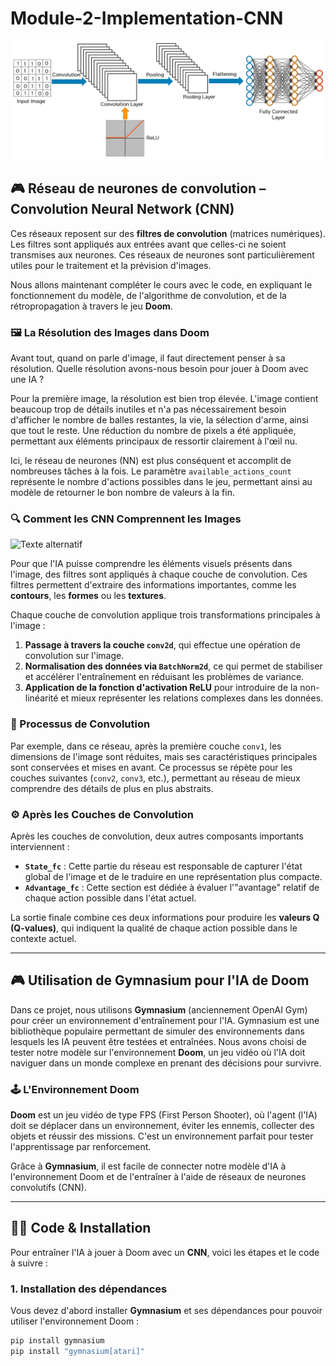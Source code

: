 # Module-2-Implementation-CNN

<img src="fully_connected_layer1.png" alt="Texte alternatif" />

## 🎮 Réseau de neurones de convolution – Convolution Neural Network (CNN)

Ces réseaux reposent sur des **filtres de convolution** (matrices numériques). Les filtres sont appliqués aux entrées avant que celles-ci ne soient transmises aux neurones. Ces réseaux de neurones sont particulièrement utiles pour le traitement et la prévision d'images. 


Nous allons maintenant compléter le cours avec le code, en expliquant le fonctionnement du modèle, de l'algorithme de convolution, et de la rétropropagation à travers le jeu **Doom**.

### 🖼️ La Résolution des Images dans Doom

Avant tout, quand on parle d'image, il faut directement penser à sa résolution. Quelle résolution avons-nous besoin pour jouer à Doom avec une IA ?

Pour la première image, la résolution est bien trop élevée. L'image contient beaucoup trop de détails inutiles et n'a pas nécessairement besoin d'afficher le nombre de balles restantes, la vie, la sélection d'arme, ainsi que tout le reste. Une réduction du nombre de pixels a été appliquée, permettant aux éléments principaux de ressortir clairement à l'œil nu.

Ici, le réseau de neurones (NN) est plus conséquent et accomplit de nombreuses tâches à la fois. Le paramètre `available_actions_count` représente le nombre d'actions possibles dans le jeu, permettant ainsi au modèle de retourner le bon nombre de valeurs à la fin.

### 🔍 Comment les CNN Comprennent les Images

<img src="https://deeplizard.com/assets/gif/5c7cb9e5.gif" alt="Texte alternatif" width="250"/>

Pour que l'IA puisse comprendre les éléments visuels présents dans l'image, des filtres sont appliqués à chaque couche de convolution. Ces filtres permettent d'extraire des informations importantes, comme les **contours**, les **formes** ou les **textures**.

Chaque couche de convolution applique trois transformations principales à l'image :

1. **Passage à travers la couche `conv2d`**, qui effectue une opération de convolution sur l'image.
2. **Normalisation des données via `BatchNorm2d`**, ce qui permet de stabiliser et accélérer l'entraînement en réduisant les problèmes de variance.
3. **Application de la fonction d'activation ReLU** pour introduire de la non-linéarité et mieux représenter les relations complexes dans les données.

### 🔄 Processus de Convolution

Par exemple, dans ce réseau, après la première couche `conv1`, les dimensions de l'image sont réduites, mais ses caractéristiques principales sont conservées et mises en avant. Ce processus se répète pour les couches suivantes (`conv2`, `conv3`, etc.), permettant au réseau de mieux comprendre des détails de plus en plus abstraits.

### ⚙️ Après les Couches de Convolution

Après les couches de convolution, deux autres composants importants interviennent :

- **`State_fc`** : Cette partie du réseau est responsable de capturer l'état global de l'image et de le traduire en une représentation plus compacte.
- **`Advantage_fc`** : Cette section est dédiée à évaluer l'"avantage" relatif de chaque action possible dans l'état actuel.

La sortie finale combine ces deux informations pour produire les **valeurs Q (Q-values)**, qui indiquent la qualité de chaque action possible dans le contexte actuel.

---

## 🎮 Utilisation de Gymnasium pour l'IA de Doom

Dans ce projet, nous utilisons **Gymnasium** (anciennement OpenAI Gym) pour créer un environnement d'entraînement pour l'IA. Gymnasium est une bibliothèque populaire permettant de simuler des environnements dans lesquels les IA peuvent être testées et entraînées. Nous avons choisi de tester notre modèle sur l'environnement **Doom**, un jeu vidéo où l'IA doit naviguer dans un monde complexe en prenant des décisions pour survivre.

### 🕹️ L'Environnement Doom

**Doom** est un jeu vidéo de type FPS (First Person Shooter), où l'agent (l'IA) doit se déplacer dans un environnement, éviter les ennemis, collecter des objets et réussir des missions. C'est un environnement parfait pour tester l'apprentissage par renforcement.

Grâce à **Gymnasium**, il est facile de connecter notre modèle d'IA à l'environnement Doom et de l'entraîner à l'aide de réseaux de neurones convolutifs (CNN).

---

## 🧑‍💻 Code & Installation

Pour entraîner l'IA à jouer à Doom avec un **CNN**, voici les étapes et le code à suivre :

### 1. Installation des dépendances

Vous devez d'abord installer **Gymnasium** et ses dépendances pour pouvoir utiliser l'environnement Doom :

```bash
pip install gymnasium
pip install "gymnasium[atari]"
